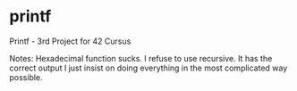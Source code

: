 # printf

Printf - 3rd Project for 42 Cursus

Notes:
Hexadecimal function sucks. I refuse to use recursive.
It has the correct output I just insist on doing everything in the most complicated way possible. 

